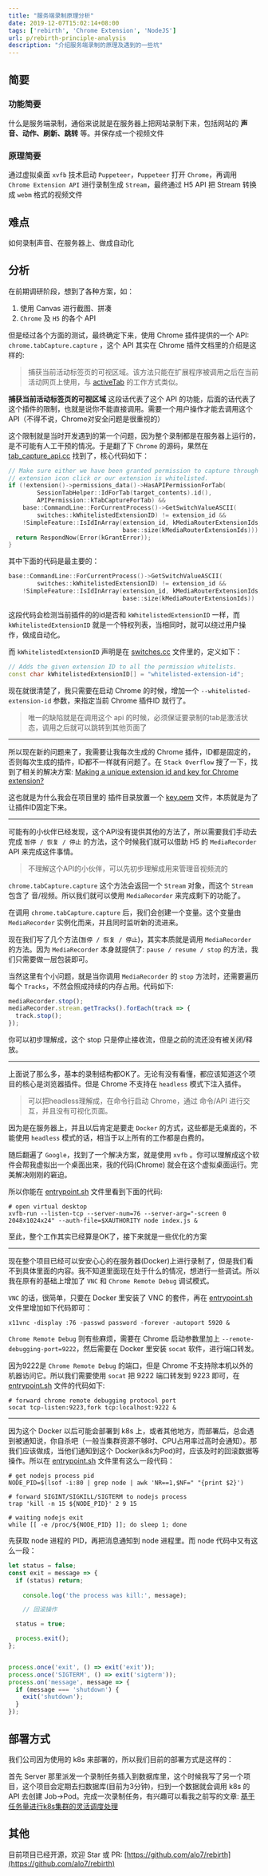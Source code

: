 ```yaml
---
title: "服务端录制原理分析"
date: 2019-12-07T15:02:14+08:00
tags: ['rebirth', 'Chrome Extension', 'NodeJS']
url: p/rebirth-principle-analysis
description: "介绍服务端录制的原理及遇到的一些坑"
---
```


## 简要

### 功能简要

什么是服务端录制，通俗来说就是在服务器上把网站录制下来，包括网站的 **声音、动作、刷新、跳转** 等。并保存成一个视频文件

### 原理简要

通过虚拟桌面 `xvfb` 技术启动 `Puppeteer`，`Puppeteer` 打开 `Chrome`，再调用 `Chrome Extension API` 进行录制生成 `Stream`，最终通过 H5 API 把 Stream 转换成 `webm` 格式的视频文件

## 难点

如何录制声音、在服务器上、做成自动化

## 分析

在前期调研阶段，想到了各种方案，如：

1. 使用 Canvas 进行截图、拼凑
2. `Chrome` 及 `H5` 的各个 API

但是经过各个方面的测试，最终确定下来，使用 Chrome 插件提供的一个 API: `chrome.tabCapture.capture` ，这个 API 其实在 Chrome 插件文档里的介绍是这样的:

> 捕获当前活动标签页的可视区域。该方法只能在扩展程序被调用之后在当前活动网页上使用，与 [activeTab](https://crxdoc-zh.appspot.com/extensions/activeTab) 的工作方式类似。

**捕获当前活动标签页的可视区域** 这段话代表了这个 API 的功能，后面的话代表了这个插件的限制，也就是说你不能直接调用。需要一个用户操作才能去调用这个 API（不得不说，Chrome对安全问题是很重视的）

这个限制就是当时开发遇到的第一个问题，因为整个录制都是在服务器上运行的，是不可能有人工干预的情况。于是翻了下 `Chrome` 的源码，果然在 [tab_capture_api.cc](https://cs.chromium.org/chromium/src/chrome/browser/extensions/api/tab_capture/tab_capture_api.cc?type=cs&g=0&l=247-257) 找到了，核心代码如下：

```c++
// Make sure either we have been granted permission to capture through an
// extension icon click or our extension is whitelisted.
if (!extension()->permissions_data()->HasAPIPermissionForTab(
        SessionTabHelper::IdForTab(target_contents).id(),
        APIPermission::kTabCaptureForTab) &&
    base::CommandLine::ForCurrentProcess()->GetSwitchValueASCII(
        switches::kWhitelistedExtensionID) != extension_id &&
    !SimpleFeature::IsIdInArray(extension_id, kMediaRouterExtensionIds,
                                base::size(kMediaRouterExtensionIds))) {
  return RespondNow(Error(kGrantError));
}
```

其中下面的代码是最主要的：

```c++
base::CommandLine::ForCurrentProcess()->GetSwitchValueASCII(
        switches::kWhitelistedExtensionID) != extension_id &&
    !SimpleFeature::IsIdInArray(extension_id, kMediaRouterExtensionIds,
                                base::size(kMediaRouterExtensionIds))
```

这段代码会检测当前插件的的id是否和 `kWhitelistedExtensionID` 一样，而 `kWhitelistedExtensionID` 就是一个特权列表，当相同时，就可以绕过用户操作，做成自动化。

而 `kWhitelistedExtensionID` 声明是在 [switches.cc](https://cs.chromium.org/chromium/src/extensions/common/switches.cc?type=cs&g=0&l=78) 文件里的，定义如下：

```c++
// Adds the given extension ID to all the permission whitelists.
const char kWhitelistedExtensionID[] = "whitelisted-extension-id";
```

现在就很清楚了，我只需要在启动 Chrome 的时候，增加一个 `--whitelisted-extension-id` 参数，来指定当前 Chrome 插件ID 就行了。

> 唯一的缺陷就是在调用这个 api 的时候，必须保证要录制的tab是激活状态，调用之后就可以跳转到其他页面了

---

所以现在新的问题来了，我需要让我每次生成的 Chrome 插件，ID都是固定的，否则每次生成的插件，ID都不一样就有问题了。在 `Stack Overflow` 搜了一下，找到了相关的解决方案: [Making a unique extension id and key for Chrome extension?](https://stackoverflow.com/questions/37317779/making-a-unique-extension-id-and-key-for-chrome-extension)

这也就是为什么我会在项目里的 插件目录放置一个 [key.pem](https://github.com/alo7/rebirth/blob/master/src/extensions_dist/key.pem) 文件，本质就是为了让插件ID固定下来。

---

可能有的小伙伴已经发现，这个API没有提供其他的方法了，所以需要我们手动去完成 `暂停 / 恢复 / 停止` 的方法，这个时候我们就可以借助 H5 的 `MediaRecorder` API 来完成这件事情。

> 不理解这个API的小伙伴，可以先初步理解成用来管理音视频流的

`chrome.tabCapture.capture` 这个方法会返回一个 `Stream` 对象，而这个 `Stream` 包含了 音/视频。所以我们就可以使用 `MediaRecorder` 来完成剩下的功能了。

在调用 `chrome.tabCapture.capture` 后，我们会创建一个变量。这个变量由 `MediaRecorder` 实例化而来，并且同时监听新的流进来。

现在我们写了几个方法(`暂停 / 恢复 / 停止`)，其实本质就是调用 `MediaRecorder` 的方法。因为 `MediaRecorder` 本身就提供了: `pause / resume / stop` 的方法，我们只需要做一层包装即可。

当然这里有个小问题，就是当你调用 `MediaRecorder` 的 `stop` 方法时，还需要遍历每个 `Tracks`，不然会照成持续的内存占用。代码如下:

```typescript
mediaRecorder.stop();
mediaRecorder.stream.getTracks().forEach(track => {
  track.stop();
});
```

你可以初步理解成，这个 stop 只是停止接收流，但是之前的流还没有被关闭/释放。

---

上面说了那么多，基本的录制结构都OK了。无论有没有看懂，都应该知道这个项目的核心是浏览器插件。但是 Chrome 不支持在 `headless` 模式下注入插件。

> 可以把headless理解成，在命令行启动 Chrome，通过 命令/API 进行交互，并且没有可视化页面。

因为是在服务器上，并且以后肯定是要走 `Docker` 的方式，这些都是无桌面的，不能使用 `headless` 模式的话，相当于以上所有的工作都是白费的。

随后翻遍了 `Google`，找到了一个解决方案，就是使用 `xvfb` 。你可以理解成这个软件会帮我虚拟出一个桌面出来，我的代码(Chrome) 就会在这个虚拟桌面运行。完美解决刚刚的窘迫。

所以你能在 [entrypoint.sh](https://github.com/alo7/rebirth/blob/master/entrypoint.sh) 文件里看到下面的代码:

```shell
# open virtual desktop
xvfb-run --listen-tcp --server-num=76 --server-arg="-screen 0 2048x1024x24" --auth-file=$XAUTHORITY node index.js &
```

至此，整个工作其实已经算是OK了，接下来就是一些优化的方案

---

现在整个项目已经可以安安心心的在服务器(Docker)上进行录制了，但是我们看不到具体里面的内容。我不知道里面现在处于什么的情况，想进行一些调试。所以我在原有的基础上增加了 `VNC` 和 `Chrome Remote Debug` 调试模式。

`VNC` 的话，很简单，只要在 Docker 里安装了 VNC 的套件，再在 [entrypoint.sh](https://github.com/alo7/rebirth/blob/master/entrypoint.sh) 文件里增加如下代码即可：

```shell
x11vnc -display :76 -passwd password -forever -autoport 5920 &
```

`Chrome Remote Debug` 则有些麻烦，需要在 Chrome 启动参数里加上 `--remote-debugging-port=9222`，然后需要在 Docker 里安装 `socat` 软件，进行端口转发。

因为9222是 `Chrome Remote Debug` 的端口，但是 Chrome 不支持除本机以外的机器访问它。所以我们需要使用 `socat` 把 9222 端口转发到 9223 即可，在 [entrypoint.sh](https://github.com/alo7/rebirth/blob/master/entrypoint.sh) 文件的代码如下:

```shell
# forward chrome remote debugging protocol port
socat tcp-listen:9223,fork tcp:localhost:9222 &
```

---

因为这个 Docker 以后可能会部署到 k8s 上，或者其他地方，而部署后，总会遇到被通知说，你自杀吧（一般当集群资源不够时、CPU占用率过高时会通知）。那我们应该做成，当他们通知到这个 Docker(k8s为Pod)时，应该及时的回滚数据等操作。所以在 [entrypoint.sh](https://github.com/alo7/rebirth/blob/master/entrypoint.sh) 文件里有这么一段代码：

```shell
# get nodejs process pid
NODE_PID=$(lsof -i:80 | grep node | awk 'NR==1,$NF=" "{print $2}')

# forward SIGINT/SIGKILL/SIGTERM to nodejs process
trap 'kill -n 15 ${NODE_PID}' 2 9 15

# waiting nodejs exit
while [[ -e /proc/${NODE_PID} ]]; do sleep 1; done
```

先获取 node 进程的 PID，再把消息通知到 node 进程里。而 node 代码中又有这么一段：

```javascript
let status = false;
const exit = message => {
  if (status) return;
  
    console.log('the process was kill:', message);

    // 回滚操作

  status = true;

  process.exit();
};


process.once('exit', () => exit('exit'));
process.once('SIGTERM', () => exit('sigterm'));
process.on('message', message => {
  if (message === 'shutdown') {
    exit('shutdown');
  }
});
```

## 部署方式

我们公司因为使用的 k8s 来部署的，所以我们目前的部署方式是这样的：

首先 Server 那里派发一个录制任务插入到数据库里，这个时候我写了另一个项目，这个项目会定期去扫数据库(目前为3分钟)，扫到一个数据就会调用 k8s 的 API 去创建 Job→Pod。完成一次录制任务，有兴趣可以看我之前写的文章: [基于任务量进行k8s集群的灵活调度处理](https://www.bugs.cc/p/flexible-scheduling-of-k8s-cluster-based-on-task-volume/)

## 其他

目前项目已经开源，欢迎 Star 或 PR: [https://github.com/alo7/rebirth](https://github.com/alo7/rebirth)

